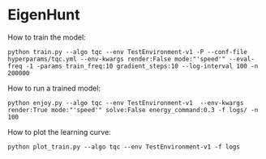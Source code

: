 # EigenHunt

How to train the model:
```
python train.py --algo tqc --env TestEnvironment-v1 -P --conf-file hyperparams/tqc.yml --env-kwargs render:False mode:"'speed'" --eval-freq -1 -params train_freq:10 gradient_steps:10 --log-interval 100 -n 200000
```
How to run a trained model:
```
python enjoy.py --algo tqc --env TestEnvironment-v1  --env-kwargs render:True mode:"'speed'" solve:False energy_command:0.3 -f logs/ -n 100
```
How to plot the learning curve:
```
python plot_train.py --algo tqc --env TestEnvironment-v1 -f logs
```